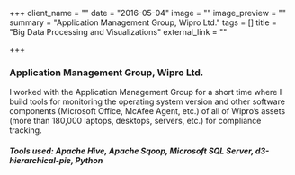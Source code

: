 +++
client_name = ""
date = "2016-05-04"
image = ""
image_preview = ""
summary = "Application Management Group, Wipro Ltd."
tags = []
title = "Big Data Processing and Visualizations"
external_link = ""

+++

### Application Management Group, Wipro Ltd.
<!-- #### **Guide**: Dr. Prithwijit Guha, Assistant Professor, Department of Electronics & Electrical Engineering, IIT Guwahati -->

I worked with the Application Management Group for a short time where I build tools for monitoring the operating system version and other software components (Microsoft Office, McAfee Agent, etc.) of all of Wipro’s assets (more than 180,000 laptops, desktops, servers, etc.) for compliance tracking.

##### **Tools used**: Apache Hive, Apache Sqoop, Microsoft SQL Server, d3-hierarchical-pie, Python